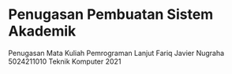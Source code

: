# Penugasan Pembuatan Sistem Akademik
Penugasan Mata Kuliah Pemrograman Lanjut
Fariq Javier Nugraha
5024211010
Teknik Komputer 2021
